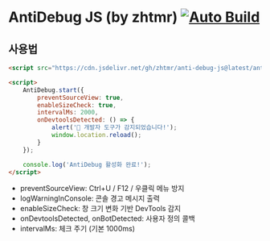 # AntiDebug JS (by zhtmr) [![Auto Build](https://github.com/zhtmr/anti-debug-js/actions/workflows/build.yml/badge.svg)](https://github.com/zhtmr/anti-debug-js/actions/workflows/build.yml)

## 사용법

```html
<script src="https://cdn.jsdelivr.net/gh/zhtmr/anti-debug-js@latest/anti-debug.min.js"></script>

<script>
    AntiDebug.start({
        preventSourceView: true,
        enableSizeCheck: true,
        intervalMs: 2000,
        onDevtoolsDetected: () => {
            alert('🚨 개발자 도구가 감지되었습니다!');
            window.location.reload();
        }
    });

    console.log('AntiDebug 활성화 완료!');
</script>
````

- preventSourceView: Ctrl+U / F12 / 우클릭 메뉴 방지
- logWarningInConsole: 콘솔 경고 메시지 출력
- enableSizeCheck: 창 크기 변화 기반 DevTools 감지
- onDevtoolsDetected, onBotDetected: 사용자 정의 콜백
- intervalMs: 체크 주기 (기본 1000ms)

